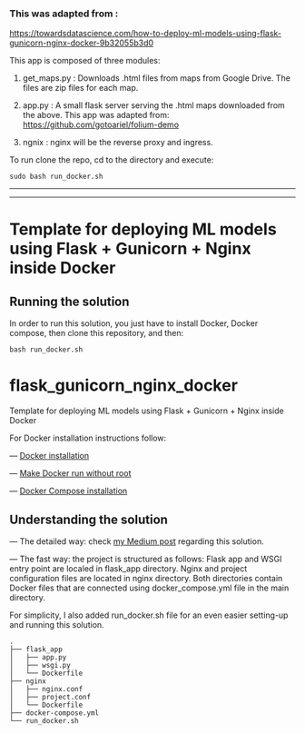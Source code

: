 

### This was adapted from :
https://towardsdatascience.com/how-to-deploy-ml-models-using-flask-gunicorn-nginx-docker-9b32055b3d0

This app is composed of three modules:

1.  get_maps.py : Downloads .html files from maps from Google Drive.  The files are zip files for each map.

2.  app.py : A small flask server serving the .html maps downloaded from the above.  This app was adapted from:  https://github.com/gotoariel/folium-demo

3.  ngnix : nginx will be the reverse proxy and ingress.

To run clone the repo, cd to the directory and execute:

```
sudo bash run_docker.sh
```


**************************************************


****************************************************

# Template for deploying ML models using Flask + Gunicorn + Nginx inside Docker

## Running the solution

In order to run this solution, you just have to install Docker, Docker compose, then clone this repository, and then:
```
bash run_docker.sh
```

# flask_gunicorn_nginx_docker
Template for deploying ML models using Flask + Gunicorn + Nginx inside Docker


For Docker installation instructions follow:

— [Docker installation](https://docs.docker.com/engine/install/ubuntu/)

— [Make Docker run without root](https://docs.docker.com/engine/install/linux-postinstall/)

— [Docker Compose installation](https://docs.docker.com/compose/install/)

## Understanding the solution

— The detailed way: check [my Medium post](https://towardsdatascience.com/how-to-deploy-ml-models-using-flask-gunicorn-nginx-docker-9b32055b3d0) regarding this solution. 

— The fast way: the project is structured as follows: Flask app and WSGI entry point are localed in flask_app directory. Nginx and project configuration files are located in nginx directory. Both directories contain Docker files that are connected using docker_compose.yml file in the main directory. 
  
   For simplicity, I also added run_docker.sh file for an even easier setting-up and running this solution. 
```
.
├── flask_app 
│   ├── app.py          
│   ├── wsgi.py
│   └── Dockerfile
├── nginx
│   ├── nginx.conf          
│   ├── project.conf
│   └── Dockerfile
├── docker-compose.yml
└── run_docker.sh
```
